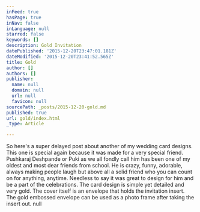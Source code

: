 ```yaml
---
inFeed: true
hasPage: true
inNav: false
inLanguage: null
starred: false
keywords: []
description: Gold Invitation
datePublished: '2015-12-20T23:47:01.181Z'
dateModified: '2015-12-20T23:41:52.565Z'
title: Gold
author: []
authors: []
publisher:
  name: null
  domain: null
  url: null
  favicon: null
sourcePath: _posts/2015-12-20-gold.md
published: true
url: gold/index.html
_type: Article

---
```

So here's a super delayed post about another of my wedding card designs. This one is special again because it was made for a very special friend. Pushkaraj Deshpande or Puki as we all fondly call him has been one of my oldest and most dear friends from school. He is crazy, funny, adorable, always making people laugh but above all a solid friend who you can count on for anything, anytime. Needless to say it was great to design for him and be a part of the celebrations.
The card design is simple yet detailed and very gold. The cover itself is an envelope that holds the invitation insert. The gold embossed envelope can be used as a photo frame after taking the insert out.
null